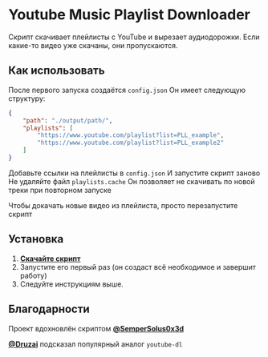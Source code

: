 # Youtube Music Playlist Downloader
Скрипт скачивает плейлисты с YouTube и вырезает аудиодорожки. Если какие-то видео уже скачаны, они пропускаются.

## Как использовать
После первого запуска создаётся `config.json`
Он имеет следующую структуру: 
```json
{
    "path": "./output/path/",
    "playlists": [
        "https://www.youtube.com/playlist?list=PLL_example",
        "https://www.youtube.com/playlist?list=PLL_example2"
    ]
}
```
Добавьте ссылки на плейлисты в `config.json`
И запустите скрипт заново
Не удаляйте файл `playlists.cache`
Он позволяет не скачивать по новой треки при повторном запуске

Чтобы докачать новые видео из плейлиста, просто перезапустите скрипт

## Установка
1. [**Скачайте скрипт**](https://github.com/MBQbUtils/YoutubeMusicPlaylistDownloader/releases/latest/download/main.exe)
2. Запустите его первый раз (он создаст всё необходимое и завершит работу)
3. Следуйте инструкциям выше.

## Благодарности
Проект вдохновлён скриптом [**@SemperSolus0x3d**](https://github.com/SemperSolus0x3d)

[**@Druzai**](https://github.com/Druzai) подсказал популярный аналог `youtube-dl`
